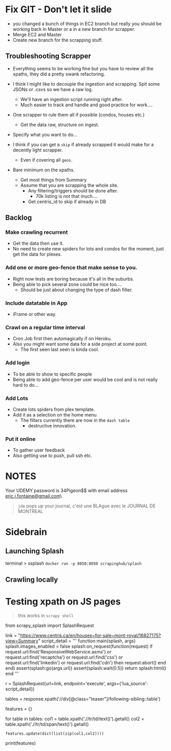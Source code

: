 # Fix GIT - Don't let it slide
- you changed a bunch of things in EC2 branch but really you should be working back in Master or a in a new branch for scrapper.
- Merge EC2 and Master
- Create new branch for the scrapping stuff.


## Troubleshooting Scrapper
- Everything seems to be working fine but you have to review all the xpaths, they did a pretty swank refactoring.

- I think I might like to decouple the ingestion and scrapping. Spit some JSONs or .csvs so we have a raw log.
    - We'll have an ingestion script running right after.
    - Much easier to track and handle and good practice for work....

- One scrapper to rule them all if possible (condos, houses etc.)
    - Get the data raw, structure on ingest.

- Specify what you want to do...
- I think if you can get a `skip` if already scrapped it would make for a decently light scrapper.
    - Even if covering all `geos`.
- Bare minimum on the xpaths.
    - Get most things from Summary
    - Assume that you are scrapping the whole site.
        - Any filtering/triggers should be done after.
            - 70k listing is not that much....
        - Get centris_id to skip if already in DB

## Backlog

### Make crawling recurrent
- Get the data then use it.
- No need to create new spiders for lots and condos for the moment, just get the data for plexes.

### Add one or more geo-fence that make sense to you.
- Right now tests are boring because it's all in the suburbs.
- Being able to pick several zone could be nice too....
    - Should be just about changing the type of dash filter.

### Include datatable in App
- iFrame or other way.

### Crawl on a regular time interval
- Cron Job first then automagically if on Heroku.
- Also you might want some data for a side project at some point.
    - The first seen last seen is kinda cool.

### Add login
- To be able to show to specific people
- Being able to add geo-fence per user would be cool and is not really hard to do...

### Add Lots
- Create lots spiders from plex template.
- Add it as a selection on the home menu
    - The filters currently there are now in the `dash table`
        - destructive innovation.

### Put it online
- To gather user feedback
- Also getting use to push, pull ssh etc.

# NOTES
Your UDEMY password is 34Pigeon$$ with email address eric.j.fontaine@gmail.com\

> `jdm` pops up your journal, c'est une BLAgue avec le JOURNAL DE MONTREAL


# Sidebrain

## Launching Splash
terminal > ssplash
`docker run -p 8050:8050 scrapinghub/splash`

## Crawling locally

# Testing xpath on JS pages
> this works in `scrapy shell`

from scrapy_splash import SplashRequest

link = "https://www.centris.ca/en/houses~for-sale~mont-royal/16827175?view=Summary"
script_detail = '''
        function main(splash, args)
        splash.images_enabled = false
        splash:on_request(function(request)
            if request.url:find('ResponsiveWebService.asmx') or request.url:find('recaptcha') or request.url:find('css') or request.url:find('linkedin') or request.url:find('cdn') then
                request:abort()
            end
            end)
        assert(splash:go(args.url))
        assert(splash:wait(0.5))
        return splash:html()
        end
    '''

r = SplashRequest(url=link, endpoint='execute', args={'lua_source': script_detail})


tables = response.xpath('//div[@class="teaser"]/following-sibling::table')

features = {}

for table in tables:
    col1 = table.xpath('.//tr/td/text()').getall()
    col2 = table.xpath('.//tr/td/span/text()').getall()

    features.update(dict(list(zip(col1,col2))))

print(features)

